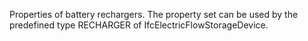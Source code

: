 Properties of battery rechargers. The property set can be used by the predefined type RECHARGER of IfcElectricFlowStorageDevice.
